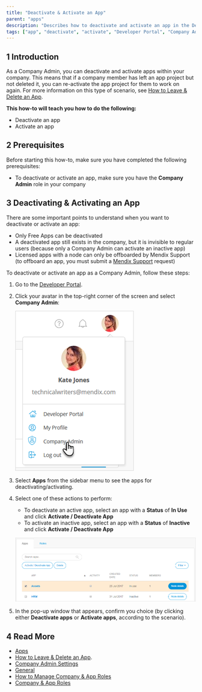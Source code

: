 ```yaml
---
title: "Deactivate & Activate an App"
parent: "apps"
description: "Describes how to deactivate and activate an app in the Developer Portal as a Company Admin."
tags: ["app", "deactivate", "activate", "Developer Portal", "Company Admin"]
---
```


## 1 Introduction

As a Company Admin, you can deactivate and activate apps within your company. This means that if a company member has left an app project but not deleted it, you can re-activate the app project for them to work on again. For more information on this type of scenario, see [How to Leave & Delete an App](../settings/leave-delete-app).

**This how-to will teach you how to do the following:**

* Deactivate an app
* Activate an app

## 2 Prerequisites

Before starting this how-to, make sure you have completed the following prerequisites:

* To deactivate or activate an app, make sure you have the **Company Admin** role in your company

## 3 Deactivating & Activating an App

There are some important points to understand when you want to deactivate or activate an app:

* Only Free Apps can be deactivated
* A deactivated app still exists in the company, but it is invisible to regular users (because only a Company Admin can activate an inactive app)
* Licensed apps with a node can only be offboarded by Mendix Support (to offboard an app, you must submit a [Mendix Support](https://support.mendix.com/hc/en-us) request)

To deactivate or activate an app as a Company Admin, follow these steps:

1. Go to the [Developer Portal](http://home.mendix.com).

2.  Click your avatar in the top-right corner of the screen and select **Company Admin**:

	![](attachments/company-admin.png)

3. Select **Apps** from the sidebar menu to see the apps for deactivating/activating.

4.  Select one of these actions to perform:

	* To deactivate an active app, select an app with a **Status** of **In Use** and click **Activate / Deactivate App**
	* To activate an inactive app, select an app with a **Status** of **Inactive** and click **Activate / Deactivate App**

	![](attachments/apps.png)

5. In the pop-up window that appears, confirm you choice (by clicking either **Deactivate apps** or **Activate apps**, according to the scenario).

## 4 Read More

* [Apps](../company-app-roles/apps)
* [How to Leave & Delete an App](../settings/leave-delete-app).
* [Company Admin Settings](companyadmin-settings)
* [General](../settings/general-settings)
* [How to Manage Company & App Roles](manage-roles)
* [Company & App Roles](../company-app-roles)
